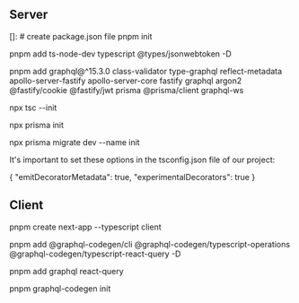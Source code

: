 ## Server
[]: # create package.json file
pnpm init


pnpm add ts-node-dev typescript @types/jsonwebtoken -D

pnpm add graphql@^15.3.0 class-validator type-graphql reflect-metadata apollo-server-fastify apollo-server-core fastify graphql argon2 @fastify/cookie @fastify/jwt prisma @prisma/client graphql-ws

npx tsc --init

npx prisma init

npx prisma migrate dev --name init

It's important to set these options in the tsconfig.json file of our project:

{
  "emitDecoratorMetadata": true,
  "experimentalDecorators": true
}

## Client
pnpm create next-app --typescript client 

pnpm add @graphql-codegen/cli @graphql-codegen/typescript-operations @graphql-codegen/typescript-react-query -D

pnpm add graphql react-query

pnpm graphql-codegen init